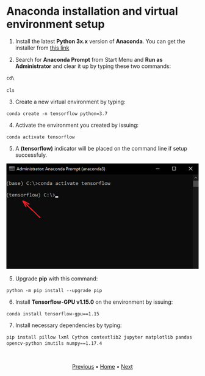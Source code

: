 # Anaconda installation and virtual environment setup

1. Install the latest **Python 3x.x** version of **Anaconda**. You can get the installer from [this link](https://www.anaconda.com/distribution/#download-section)

2. Search for **Anaconda Prompt** from Start Menu and **Run as Administrator** and clear it up by typing these two commands:
```
cd\

cls
```

3. Create a new virtual environment by typing:
```
conda create -n tensorflow python=3.7
```

4. Activate the environment you created by issuing:
```
conda activate tensorflow
```

5. A **(tensorflow)** indicator will be placed on the command line if setup successfuly.

<p align="center">
  <img src="images\conda-activate-tensorflow.png">
</p>

5. Upgrade **pip** with this command:
```
python -m pip install --upgrade pip
```

6. Install **Tensorflow-GPU v1.15.0** on the environment by issuing:
```
conda install tensorflow-gpu==1.15
```

7. Install necessary dependencies by typing:
```
pip install pillow lxml Cython contextlib2 jupyter matplotlib pandas opencv-python imutils numpy==1.17.4
```

<br>
<p align="center">
  <a href="https://github.com/JeiEmDSea/Object-Classification-In-Python-Using-Tensorflow/blob/master/documentation/cuda_and_cudnn_setup_and_environment_variables_setup.md">Previous</a>
  <span>•</span>
  <a href="https://github.com/JeiEmDSea/Object-Classification-In-Python-Using-Tensorflow">Home</a>
  <span>•</span>
  <a href="https://github.com/JeiEmDSea/Object-Classification-In-Python-Using-Tensorflow/blob/master/documentation/installing_coco_api.md">Next</a>
</p>